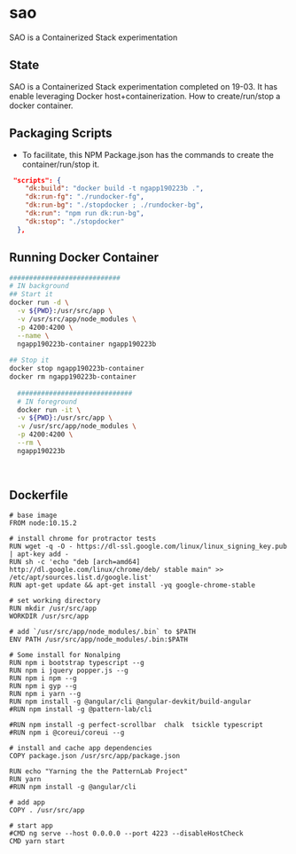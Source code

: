 # sao
SAO is a Containerized Stack experimentation

## State

SAO is a Containerized Stack experimentation completed on 19-03. It has enable leveraging Docker host+containerization. How to create/run/stop a docker container.


## Packaging Scripts
* To facilitate, this NPM Package.json has the commands to create the container/run/stop it.
```json
 "scripts": {
    "dk:build": "docker build -t ngapp190223b .",
    "dk:run-fg": "./rundocker-fg",
    "dk:run-bg": "./stopdocker ; ./rundocker-bg",
    "dk:run": "npm run dk:run-bg",
    "dk:stop": "./stopdocker"
  },
  ```
  
## Running Docker Container

```sh
############################
# IN background
## Start it
docker run -d \
  -v ${PWD}:/usr/src/app \
  -v /usr/src/app/node_modules \
  -p 4200:4200 \
  --name \
  ngapp190223b-container ngapp190223b
  
## Stop it
docker stop ngapp190223b-container
docker rm ngapp190223b-container
  
  #############################
  # IN foreground
  docker run -it \
  -v ${PWD}:/usr/src/app \
  -v /usr/src/app/node_modules \
  -p 4200:4200 \
  --rm \
  ngapp190223b
  
  
 ```

## Dockerfile

```docker
# base image
FROM node:10.15.2

# install chrome for protractor tests
RUN wget -q -O - https://dl-ssl.google.com/linux/linux_signing_key.pub | apt-key add -
RUN sh -c 'echo "deb [arch=amd64] http://dl.google.com/linux/chrome/deb/ stable main" >> /etc/apt/sources.list.d/google.list'
RUN apt-get update && apt-get install -yq google-chrome-stable

# set working directory
RUN mkdir /usr/src/app
WORKDIR /usr/src/app

# add `/usr/src/app/node_modules/.bin` to $PATH
ENV PATH /usr/src/app/node_modules/.bin:$PATH

# Some install for Nonalping
RUN npm i bootstrap typescript --g
RUN npm i jquery popper.js --g
RUN npm i npm --g 
RUN npm i gyp --g
RUN npm i yarn --g
RUN npm install -g @angular/cli @angular-devkit/build-angular
#RUN npm install -g @pattern-lab/cli

#RUN npm install -g perfect-scrollbar  chalk  tsickle typescript
#RUN npm i @coreui/coreui --g

# install and cache app dependencies
COPY package.json /usr/src/app/package.json

RUN echo "Yarning the the PatternLab Project"
RUN yarn
#RUN npm install -g @angular/cli

# add app
COPY . /usr/src/app

# start app
#CMD ng serve --host 0.0.0.0 --port 4223 --disableHostCheck
CMD yarn start
```

